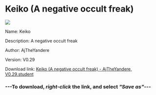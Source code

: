 # Keiko (A negative occult freak)

<img src = "https://raw.githubusercontent.com/Arbiter1223/Daigaku-Gurashi-Custom-Students/master/Students/Files/Keiko%20(A%20negative%20occult%20freak).png">

Name: Keiko

Description: A negative occult freak

Author: AjTheYandere

Version: V0.29

Download link: <a href="https://raw.githubusercontent.com/Arbiter1223/Daigaku-Gurashi-Custom-Students/master/Students/Files/Keiko%20(A%20negative%20occult%20freak)%20-%20AjTheYandere%2C%20V0.29.student">Keiko (A negative occult freak) - AjTheYandere, V0.29.student</a>

### ---**To download, _right-click_ the link, and select _"Save as"_**---
